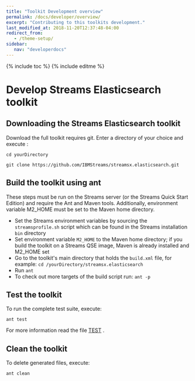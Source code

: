 ```yaml
---
title: "Toolkit Development overview"
permalink: /docs/developer/overview/
excerpt: "Contributing to this toolkits development."
last_modified_at: 2018-11-20T12:37:48-04:00
redirect_from:
   - /theme-setup/
sidebar:
   nav: "developerdocs"
---
```

{% include toc %}
{% include editme %}


# Develop Streams Elasticsearch toolkit

## Downloading the Streams Elasticsearch toolkit

Download the full toolkit requires git. Enter a directory of your choice and execute :

`cd yourDirectory`

`git clone https://github.com/IBMStreams/streamsx.elasticsearch.git`

## Build the toolkit using ant

These steps must be run on the Streams server (or the Streams Quick Start Edition) and require the Ant and Maven tools. Additionally, environment variable M2_HOME must be set to the Maven home directory.
* Set the Streams environment variables by sourcing the `streamsprofile.sh` script which can be found in the Streams installation `bin` directory
* Set environment variable `M2_HOME` to the Maven home directory; if you build the toolkit on a Streams QSE image, Maven is already installed and M2_HOME set
* Go to the toolkit's main directory that holds the `build.xml` file, for example: `cd /yourDirectory/streamsx.elasticsearch`
* Run `ant`
* To check out more targets of the build script run: `ant -p`

## Test the toolkit

To run the complete test suite, execute:

`ant test`

For more information read the file [TEST](tests/fwtests/README.md) .

## Clean the toolkit

To delete generated files, execute:

`ant clean`

